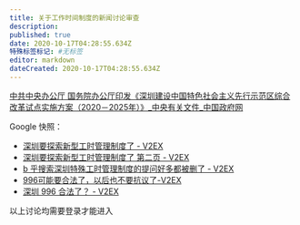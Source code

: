 ```yaml
---
title: 关于工作时间制度的新闻讨论审查
description: 
published: true
date: 2020-10-17T04:28:55.634Z
特殊标签标记: #无标签
editor: markdown
dateCreated: 2020-10-17T04:28:55.634Z
---
```


[中共中央办公厅 国务院办公厅印发《深圳建设中国特色社会主义先行示范区综合改革试点实施方案（2020－2025年）》_中央有关文件_中国政府网](https://web.archive.org/web/20201012003401/http://www.gov.cn/zhengce/2020-10/11/content_5550408.htm)

Google 快照：

+ [深圳要探索新型工时管理制度了 - V2EX](https://archive.is/8tDa7 "https://hk.v2ex.com/t/714032")
+ [深圳要探索新型工时管理制度了 第二页 - V2EX](https://archive.is/RvhlL "https://www.v2ex.com/t/714032?p=2")
+ [b 乎搜索深圳特殊工时管理制度的提问好多都被删了 - V2EX](https://archive.is/6nu6J "https://v2ex.com/t/714357")
+ [996可能要合法了，以后也不要抗议了-V2EX](https://archive.is/NKSKS "https://s.v2ex.com/t/715334")
+ [深圳 996 合法了？ - V2EX](https://archive.vn/PQcMg "https://hk.v2ex.com/t/714214")

以上讨论均需要登录才能进入

<!--
+ [国务院开始鼓励一周休假2.5天，假如真的实行了周休2.5天，那么这对各行业的经济会造成哪些影响？ - 知乎](https://web.archive.org/web/20201017002603/https://www.zhihu.com/question/34459176)
+ [怎样看待各省陆续试行的周末2.5天弹性作息？ - 知乎](https://web.archive.org/web/20201017002508/https://www.zhihu.com/question/382261606)
-->
